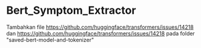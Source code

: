 # Bert_Symptom_Extractor
Tambahkan file https://github.com/huggingface/transformers/issues/14218 dan https://github.com/huggingface/transformers/issues/14218
pada folder "saved-bert-model-and-tokenizer"
